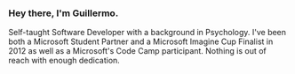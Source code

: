 ### Hey there, I'm Guillermo.

Self-taught Software Developer with a background in Psychology. I've been both a Microsoft Student Partner and a Microsoft Imagine Cup Finalist in 2012 as well as a Microsoft's Code Camp participant. Nothing is out of reach with enough dedication.
